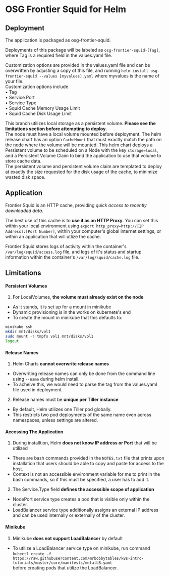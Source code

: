 # OSG Frontier Squid for Helm #

## Deployment ##
The application is packaged as osg-frontier-squid.

Deployments of this package will be labeled as `osg-frontier-squid-[Tag]`, where Tag is a required field in the values.yaml file.

Customization options are provided in the values.yaml file and can be overwritten by adjusting a copy of this file, and running `helm install osg-frontier-squid --values [myvalues].yaml` where myvalues is the name of your file.  
Customization options include  
• Tag  
• Service Port  
• Service Type  
• Squid Cache Memory Usage Limit  
• Squid Cache Disk Usage Limit

This branch utilizes local storage as a persistent volume. **Please see the limitations section before attempting to deploy**.  
The node must have a local volume mounted before deployment. The helm release chart has an option `CacheMount` that must exactly match the path on the node where the volume will be mounted.
This helm chart deploys a Persistent volume to be scheduled on a Node with the key `storage=local`, and a Persistent Volume Claim to bind the application to use that volume to store cache data.  
The persistent volume and persistent volume claim are templated to deploy at exactly the size requested for the disk usage of the cache, to minimize wasted disk space.

## Application ##
Frontier Squid is an HTTP cache, providing *quick access to recently downloaded data*.

The best use of this cache is to **use it as an HTTP Proxy**. You can set this within your local environment using `export http_proxy=http://[IP Address]:[Port Number]`, within your computer's global internet settings, or within an application that will utlize the cache.

Frontier Squid stores logs of activity within the container's `/var/log/squid/access.log` file, and logs of it's status and startup information within the container's `/var/log/squid/cache.log` file.

## Limitations ##

#### Persistent Volumes ####
1. For LocalVolumes, **the volume must already exist on the node**
  * As it stands, it is set up for a mount in minikube
  * Dynamic provisioning is in the works on kubernete's end
  * To create the mount in minikube that this defaults to:    
  ```bash
  minikube ssh  
  mkdir mnt/disks/vol1  
  sudo mount -t tmpfs vol1 mnt/disks/vol1  
  logout
  ```

#### Release Names ####
1. Helm Charts **cannot overwrite release names**  
  * Overwriting release names can only be done from the command line using `--name` during helm install.
  * To acheive this, we would need to parse the tag from the values.yaml file used in deployment.

2. Release names must be **unique per Tiller instance**
  * By default, Helm utilizes one Tiller pod globally.
  * This restricts two pod deployments of the same name even across namespaces, unless settings are altered.

#### Accessing The Application ####
1. During installtion, Helm **does not know IP address or Port** that will be utilized  
  * There are bash commands provided in the `NOTES.txt` file that prints upon installation that users should be able to copy and paste for access to the host.
  * Context is not an accessible environment variable for me to print in the bash commands, so if this must be specified, a user has to add it.

2. The Service.Type field **defines the accessible scope of application**  
  * NodePort service type creates a pod that is visible only within the cluster.
  * LoadBalancer service type additionally assigns an external IP address and can be used internally or externally of the cluster.

#### Minikube ####
1. Minikube **does not support LoadBalancer** by default  
  * To utilize a LoadBalancer service type on minikube, run command  
     ```kubectl create -f https://raw.githubusercontent.com/mrbobbytables/k8s-intro-tutorials/master/core/manifests/metalLB.yaml```  
     before creating pods that utilize the LoadBalancer.
